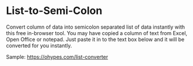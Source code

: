 # List-to-Semi-Colon
Convert column of data into semicolon separated list of data instantly with this free in-browser tool. You may have copied a column of text from Excel, Open Office or notepad. Just paste it in to the text box below and it will be converted for you instantly.


Sample: https://ohypes.com/list-converter
